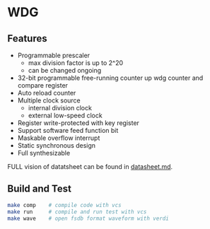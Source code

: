 # WDG

## Features
* Programmable prescaler
    * max division factor is up to 2^20
    * can be changed ongoing
* 32-bit programmable free-running counter up wdg counter and compare register
* Auto reload counter
* Multiple clock source
    * internal division clock
    * external low-speed clock
* Register write-protected with key register
* Support software feed function bit
* Maskable overflow interrupt
* Static synchronous design
* Full synthesizable

FULL vision of datatsheet can be found in [datasheet.md](./doc/datasheet.md).

## Build and Test
```bash
make comp    # compile code with vcs
make run     # compile and run test with vcs
make wave    # open fsdb format waveform with verdi
```